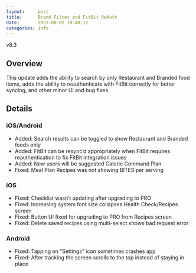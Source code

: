 ```yaml
---
layout:     post
title:      Brand Filter and FitBit ReAuth
date:       2023-08-02 10:48:12
categories: info
---
```


v8.3

## Overview

This update adds the ability to search by only Restaurant and Branded food items, adds the ability to reauthenticate with FitBit correctly for better syncing, and other minor UI and bug fixes.

## Details

### iOS/Android
- Added: Search results can be toggled to show Restaurant and Branded foods only
- Added: FitBit can be resync’d appropriately when FitBit requires reauthentication to fix FitBit integration issues
- Added: New users will be suggested Calorie Command Plan
- Fixed: Meal Plan Recipes was not showing BITES per serving

### iOS
- Fixed: Checklist wasn’t updating after upgrading to PRO
- Fixed: Increasing system font size collapses Health Check/Recipes screen
- Fixed: Button UI fixed for upgrading to PRO from Recipes screen
- Fixed: Delete saved recipes using multi-select shows bad request error

### Android
- Fixed: Tapping on “Settings” icon sometimes crashes app
- Fixed: After tracking the screen scrolls to the top instead of staying in place
